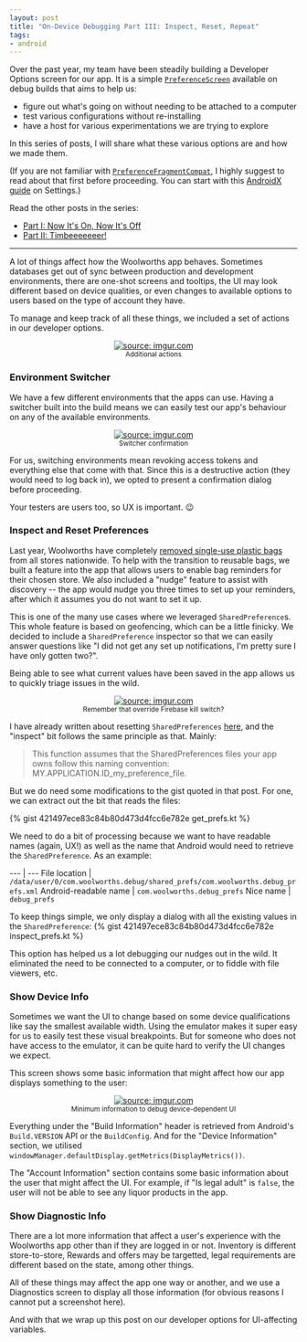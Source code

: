 ```yaml
---
layout: post
title: "On-Device Debugging Part III: Inspect, Reset, Repeat"
tags:
- android
---
```

Over the past year, my team have been steadily building a Developer Options screen for our app. It is a simple [`PreferenceScreen`](https://developer.android.com/reference/androidx/preference/PreferenceScreen.html) available on debug builds that aims to help us:
- figure out what's going on without needing to be attached to a computer
- test various configurations without re-installing
- have a host for various experimentations we are trying to explore

In this series of posts, I will share what these various options are and how we made them.

(If you are not familiar with [`PreferenceFragmentCompat`](https://developer.android.com/reference/kotlin/androidx/preference/PreferenceFragmentCompat.html), I highly suggest to read about that first before proceeding. You can start with this [AndroidX guide](https://developer.android.com/guide/topics/ui/settings.html) on Settings.)

Read the other posts in the series:
- [Part I: Now It's On, Now It's Off](https://zarah.dev/2019/06/22/debug-options-toggles.html)
- [Part II: Timbeeeeeeer!](https://zarah.dev/2019/06/24/debug-options-timber.html)

---

A lot of things affect how the Woolworths app behaves. Sometimes databases get out of sync between production and development environments, there are one-shot screens and tooltips, the UI may look different based on device qualities, or even changes to available options to users based on the type of account they have.

To manage and keep track of all these things, we included a set of actions in our developer options.

<center>
    <a href="https://imgur.com/hyYqCEf"><img src="https://i.imgur.com/hyYqCEf.png?5" title="source: imgur.com" /></a><br/>
<small>Additional actions</small></center>

### Environment Switcher

We have a few different environments that the apps can use. Having a switcher built into the build means we can easily test our app's behaviour on any of the available environments.

<center>
    <a href="https://imgur.com/HvK6quk"><img src="https://i.imgur.com/HvK6quk.png" title="source: imgur.com" /></a><br/>
<small>Switcher confirmation</small>
</center>

For us, switching environments mean revoking access tokens and everything else that come with that. Since this is a destructive action (they would need to log back in), we opted to present a confirmation dialog before proceeding.

Your testers are users too, so UX is important. :wink:

### Inspect and Reset Preferences

Last year, Woolworths have completely [removed single-use plastic bags](https://www.woolworthsgroup.com.au/page/media/Latest_News/single-use-plastic-shopping-bags-gone-for-good-at-woolworths) from all stores nationwide. To help with the transition to reusable bags, we built a feature into the app that allows users to enable bag reminders for their chosen store. We also included a "nudge" feature to assist with discovery -- the app would nudge you three times to set up your reminders, after which it assumes you do not want to set it up.

This is one of the many use cases where we leveraged `SharedPreference`s. This whole feature is based on geofencing, which can be a little finicky. We decided to include a `SharedPreference` inspector so that we can easily answer questions like "I did not get any set up notifications, I'm pretty sure I have only gotten two?".

Being able to see what current values have been saved in the app allows us to quickly triage issues in the wild.

<center>
<a href="https://imgur.com/rlVuxP7"><img src="https://i.imgur.com/rlVuxP7.png" title="source: imgur.com" /></a><br/>
<small>Remember that override Firebase kill switch?</small>
</center>

I have already written about resetting `SharedPreferences` [here](https://zarah.dev/2018/11/16/reset-prefs.html), and the "inspect" bit follows the same principle as that. Mainly:
> This function assumes that the SharedPreferences files your app owns follow this naming convention: MY.APPLICATION.ID_my_preference_file.

But we do need some modifications to the gist quoted in that post. For one, we can extract out the bit that reads the files:

{% gist 421497ece83c84b80d473d4fcc6e782e get_prefs.kt %}

We need to do a bit of processing because we want to have readable names (again, UX!) as well as the name that Android would need to retrieve the `SharedPreference`. As an example:

--- | ---
File location | `/data/user/0/com.woolworths.debug/shared_prefs/com.woolworths.debug_prefs.xml`
Android-readable name | `com.woolworths.debug_prefs`
Nice name | `debug_prefs`

To keep things simple, we only display a dialog with all the existing values in the `SharedPreference`:
{% gist 421497ece83c84b80d473d4fcc6e782e inspect_prefs.kt %}

This option has helped us a lot debugging our nudges out in the wild. It eliminated the need to be connected to a computer, or to fiddle with file viewers, etc.

### Show Device Info

Sometimes we want the UI to change based on some device qualifications like say the smallest available width. Using the emulator makes it super easy for us to easily test these visual breakpoints. But for someone who does not have access to the emulator, it can be quite hard to verify the UI changes we expect.

This screen shows some basic information that might affect how our app displays something to the user:

<center>
    <a href="https://imgur.com/Qz5kEDi"><img src="https://i.imgur.com/Qz5kEDi.png?1" title="source: imgur.com" /></a><br/>
<small>Minimum information to debug device-dependent UI</small>
</center>

Everything under the "Build Information" header is retrieved from Android's `Build.VERSION` API or the `BuildConfig`. And for the "Device Information" section, we utilised `windowManager.defaultDisplay.getMetrics(DisplayMetrics())`.

The "Account Information" section contains some basic information about the user that might affect the UI. For example, if "Is legal adult" is `false`, the user will not be able to see any liquor products in the app.

### Show Diagnostic Info

There are a lot more information that affect a user's experience with the Woolworths app other than if they are logged in or not. Inventory is different store-to-store, Rewards and offers may be targetted, legal requirements are different based on the state, among other things.

All of these things may affect the app one way or another, and we use a Diagnostics screen to display all those information (for obvious reasons I cannot put a screenshot here).


And with that we wrap up this post on our developer options for UI-affecting variables. 
